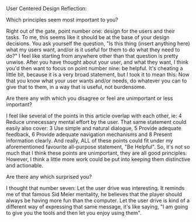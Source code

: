 
User Centered Design Reflection:

Which principles seem most important to you?

Right out of the gate, point number one: design for the users and their tasks.
To me, this seems like it should be at the base of your design decisions. You ask yourself the question, "Is this thing (insert anything here) what my users want, and/or is it useful for them to do what they need to do?" I feel like starting from anywhere other than that question is pretty unwise. 
After you have thought about your user, and what they want, I think you'd then want to focus on point number nine: be helpful. It's cheating a little bit, because it is a very broad statement, but I took it to mean this: Now that you know what your user wants and/or needs, do whatever you can to give that to them, in a way that is useful, not burdensome.


Are there any with which you disagree or feel are unimportant or less important?

I feel like several of the points in this article overlap with each other, ie: 4 Reduce unnecessary mental effort by the user. That same statement could easily also cover: 3 Use simple and natural dialogue, 5 Provide adequate feedback, 6 Provide adequate navigation mechanisms and 8 Present information clearly. And really, ALL of these points could fit under my aforementioned favourite all-purpose statement, "Be Helpful". So, it's not so much that I think these points are unimportant, they are all good principles. However, I think a little more work could be put into keeping them distinctive and actionable.


Are there any which surprised you?

I thought that number seven: Let the user drive was interesting. It reminds me of that famous Sid Meier mentality, he believes that the player should always be having more fun than the computer. Let the user drive is kind of a different way of expressing that same message, it's like saying, "I am going to give you the tools and then let you enjoy using them".